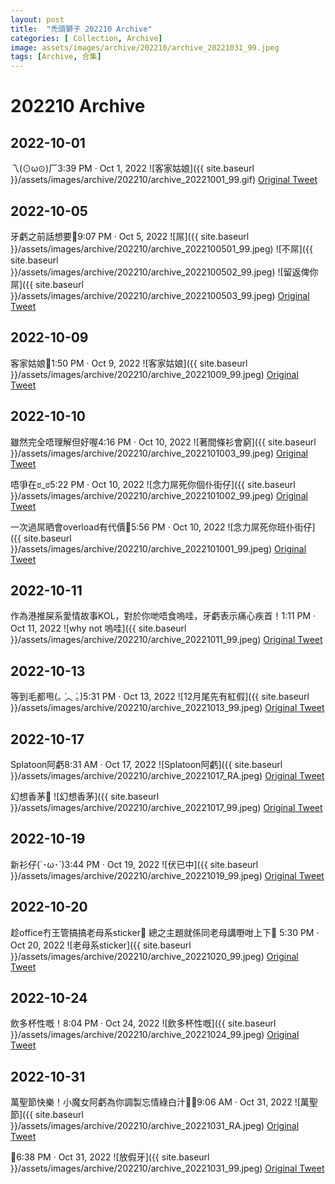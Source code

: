```yaml
---
layout: post
title:  "禿頭獅子 202210 Archive"
categories: [ Collection, Archive]
image: assets/images/archive/202210/archive_20221031_99.jpeg
tags: [Archive, 合集]
---
```

# 202210 Archive

## 2022-10-01
乁(⊙ω⊙)厂3:39 PM · Oct 1, 2022
![客家姑娘]({{ site.baseurl }}/assets/images/archive/202210/archive_20221001_99.gif)
<a href="https://twitter.com/Kyutori1/status/1576114571135561728">Original Tweet</a>

## 2022-10-05
牙虧之前話想要🤔9:07 PM · Oct 5, 2022
![屌]({{ site.baseurl }}/assets/images/archive/202210/archive_2022100501_99.jpeg)
![不屌]({{ site.baseurl }}/assets/images/archive/202210/archive_2022100502_99.jpeg)
![留返俾你屌]({{ site.baseurl }}/assets/images/archive/202210/archive_2022100503_99.jpeg)
<a href="https://twitter.com/Kyutori1/status/1577646631545372672">Original Tweet</a>

## 2022-10-09
客家姑娘🥺1:50 PM · Oct 9, 2022
![客家姑娘]({{ site.baseurl }}/assets/images/archive/202210/archive_20221009_99.jpeg)
<a href="https://twitter.com/Kyutori1/status/1578986208126201857">Original Tweet</a>

## 2022-10-10
雖然完全唔理解但好喔4:16 PM · Oct 10, 2022
![著間條衫會窮]({{ site.baseurl }}/assets/images/archive/202210/archive_2022101003_99.jpeg)
<a href="https://twitter.com/Kyutori1/status/1579385314220871685">Original Tweet</a>

唔爭在ಠ_ಠ5:22 PM · Oct 10, 2022
![念力屌死你個仆街仔]({{ site.baseurl }}/assets/images/archive/202210/archive_2022101002_99.jpeg)
<a href="https://twitter.com/Kyutori1/status/1579401856778141697">Original Tweet</a>

一次過屌晒會overload有代價🥲5:56 PM · Oct 10, 2022
![念力屌死你班仆街仔]({{ site.baseurl }}/assets/images/archive/202210/archive_2022101001_99.jpeg)
<a href="https://twitter.com/Kyutori1/status/1579410423597912064">Original Tweet</a>


## 2022-10-11
作為港推屎系愛情故事KOL，對於你哋唔食嗚哇，牙虧表示痛心疾首！1:11 PM · Oct 11, 2022
![why not 嗚哇]({{ site.baseurl }}/assets/images/archive/202210/archive_20221011_99.jpeg)
<a href="https://twitter.com/Kyutori1/status/1579701145211408384">Original Tweet</a>


## 2022-10-13
等到毛都甩(｡ ́︿ ̀｡)5:31 PM · Oct 13, 2022
![12月尾先有紅假]({{ site.baseurl }}/assets/images/archive/202210/archive_20221013_99.jpeg)
<a href="https://twitter.com/Kyutori1/status/1580491340672307201">Original Tweet</a>

## 2022-10-17
Splatoon阿虧8:31 AM · Oct 17, 2022
![Splatoon阿虧]({{ site.baseurl }}/assets/images/archive/202210/archive_20221017_RA.jpeg)
<a href="https://twitter.com/Ra_Drawing_0930/status/1581805172715835392">Original Tweet</a>

幻想香茅🥹
![幻想香茅]({{ site.baseurl }}/assets/images/archive/202210/archive_20221017_99.jpeg)
<a href="https://twitter.com/Kyutori1/status/1581831657124171776">Original Tweet</a>

## 2022-10-19
新衫仔(´･ω･`)3:44 PM · Oct 19, 2022
![伏已中]({{ site.baseurl }}/assets/images/archive/202210/archive_20221019_99.jpeg)
<a href="https://twitter.com/Kyutori1/status/1582638824655818753">Original Tweet</a>

## 2022-10-20
趁office冇王管搞搞老母系sticker🤪
總之主題就係同老母講嘢咁上下🤪 5:30 PM · Oct 20, 2022
![老母系sticker]({{ site.baseurl }}/assets/images/archive/202210/archive_20221020_99.jpeg)
<a href="https://twitter.com/Kyutori1/status/1583027791167377408">Original Tweet</a>

## 2022-10-24
飲多杯性嘅！8:04 PM · Oct 24, 2022
![飲多杯性嘅]({{ site.baseurl }}/assets/images/archive/202210/archive_20221024_99.jpeg)
<a href="https://twitter.com/Kyutori1/status/1584516139140681730">Original Tweet</a>

## 2022-10-31
萬聖節快樂！小魔女阿虧為你調製忘情綠白汁🫶🏻9:06 AM · Oct 31, 2022
![萬聖節]({{ site.baseurl }}/assets/images/archive/202210/archive_20221031_RA.jpeg)
<a href="https://twitter.com/Ra_Drawing_0930/status/1586887276587798528">Original Tweet</a>

🫡6:38 PM · Oct 31, 2022
![放假牙]({{ site.baseurl }}/assets/images/archive/202210/archive_20221031_99.jpeg)
<a href="https://twitter.com/Kyutori1/status/1587031160957595648">Original Tweet</a>
